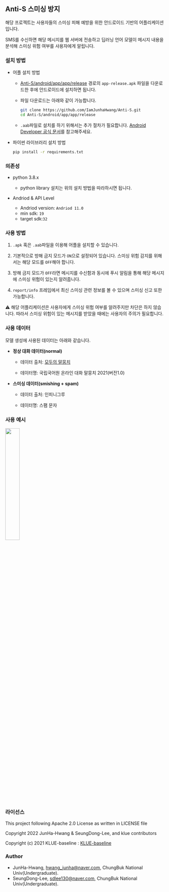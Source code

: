 ## Anti-S 스미싱 방지

해당 프로젝트는 사용자들의 스미싱 피해 예방을 위한 안드로이드 기반의 어플리케이션입니다.

SMS를 수신하면 해당 메시지를 웹 서버에 전송하고 딥러닝 언어 모델이 메시지 내용을 분석해 스미싱 위험 여부를 사용자에게 알립니다.

### 설치 방법

- 어플 설치 방법
  - [Anti-S/android/app/app/release](https://github.com/IamJunhaHwang/Anti-S/tree/main/android/app/app/release) 경로의 `app-release.apk` 파일을 다운로드한 후에 안드로이드에 설치하면 됩니다.
  
  - 파일 다운로드는 아래와 같이 가능합니다.
    ```bash
    git clone https://github.com/IamJunhaHwang/Anti-S.git
    cd Anti-S/android/app/app/release
    ```
    
  - `.aab`파일로 설치를 하기 위해서는 추가 절차가 필요합니다. [Android Developer 공식 문서](https://developer.android.com/studio/command-line/bundletool?hl=ko)를 참고해주세요.

- 파이썬 라이브러리 설치 방법
  ```bash
  pip install -r requirements.txt
  ```

### 의존성

- python 3.8.x
  - python library 설치는 위의 설치 방법을 따라하시면 됩니다.
  
- Andriod & API Level
  - Andriod version: `Andriod 11.0`
  - min sdk: `19`
  - target sdk:`32`

### 사용 방법

1. `.apk` 혹은 `.aab`파일을 이용해 어플을 설치할 수 있습니다.

2. 기본적으로 방해 금지 모드가 `ON`으로 설정되어 있습니다. 스미싱 위험 감지를 위해서는 해당 모드를 `OFF`해야 합니다.

3. 방해 금지 모드가 `OFF`라면 메시지를 수신함과 동시에 푸시 알림을 통해 해당 메시지에 스미싱 위험이 있는지 알려줍니다.

4. `report/info` 프레임에서 최신 스미싱 관련 정보를 볼 수 있으며 스미싱 신고 또한 가능합니다.

:warning: 해당 어플리케이션은 사용자에게 스미싱 위험 여부를 알려주지만 차단은 하지 않습니다. 따라서 스미싱 위험이 있는 메시지를 받았을 때에는 사용자의 주의가 필요합니다.

### 사용 데이터

모델 생성에 사용된 데이터는 아래와 같습니다.

- **정상 대화 데이터(normal)**

  - 데이터 출처: [모두의 말뭉치](https://corpus.korean.go.kr/main.do)
  
  - 데이터명: 국립국어원 온라인 대화 말뭉치 2021(버전1.0)
  
- **스미싱 데이터(smishing + spam)**

  - 데이터 출처: 인피니그루

  - 데이터명: 스팸 문자
  
  
### 사용 예시

<img src="https://user-images.githubusercontent.com/46083287/206853535-aa62aa68-f89f-4539-bf9e-f30e58453173.jpg" width="30%"></img>


  
### 라이선스 

This project following Apache 2.0 License as written in LICENSE file

Copyright 2022 JunHa-Hwang & SeungDong-Lee, and klue contributors

Copyright (c) 2021 KLUE-baseline : [KLUE-baseline](https://github.com/KLUE-benchmark/KLUE-baseline)

### Author

- JunHa-Hwang, hwang_junha@naver.com, ChungBuk National Univ(Undergraduate).
- SeungDong-Lee, sdlee130@naver.com, ChungBuk National Univ(Undergraduate).
